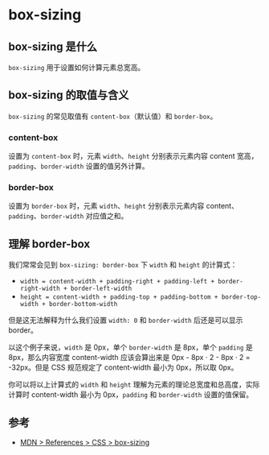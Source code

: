# box-sizing

## box-sizing 是什么

`box-sizing` 用于设置如何计算元素总宽高。

## box-sizing 的取值与含义

`box-sizing` 的常见取值有 `content-box`（默认值）和 `border-box`。

### content-box

设置为 `content-box` 时，元素 `width`、`height` 分别表示元素内容 content 宽高，`padding`、`border-width` 设置的值另外计算。

### border-box

设置为 `border-box` 时，元素 `width`、`height` 分别表示元素内容 content、`padding`、`border-width` 对应值之和。

## 理解 border-box

我们常常会见到 `box-sizing: border-box` 下 `width` 和 `height` 的计算式：

- `width = content-width + padding-right + padding-left + border-right-width + border-left-width`
- `height = content-width + padding-top + padding-bottom + border-top-width + border-bottom-width`

但是这无法解释为什么我们设置 `width: 0` 和 `border-width` 后还是可以显示 border。

<VEmbed src="https://stackblitz.com/edit/vitejs-vite-cfecs9?embed=1&file=src%2FApp.vue"></VEmbed>

以这个例子来说，`width` 是 0px，单个 `border-width` 是 8px，单个 `padding` 是 8px，那么内容宽度 content-width 应该会算出来是 0px - 8px · 2 - 8px · 2 = -32px。但是 CSS 规范规定了 content-width 最小为 0px，所以取 0px。

你可以将以上计算式的 `width` 和 `height` 理解为元素的理论总宽度和总高度，实际计算时 content-width 最小为 0px，`padding` 和 `border-width` 设置的值保留。

## 参考

- [MDN > References > CSS > box-sizing](https://developer.mozilla.org/en-US/docs/Web/CSS/box-sizing)
